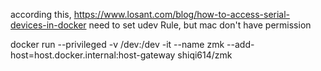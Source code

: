 according this, https://www.losant.com/blog/how-to-access-serial-devices-in-docker
need to set udev Rule, but mac don't have permission

docker run --privileged -v /dev:/dev -it --name zmk --add-host=host.docker.internal:host-gateway shiqi614/zmk

